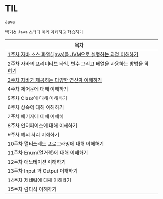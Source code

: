 # TIL

Java

백기선 Java 스터디 따라 과제하고 학습하기

| 목차 |  |
| --- | --- |
| [1주차 자바 소스 파일(.java)을 JVM으로 실행하는 과정 이해하기](https://github.com/movingone/TIL/blob/main/Java/%EB%B0%B1%EA%B8%B0%EC%84%A0%20%EB%9D%BC%EC%9D%B4%EB%B8%8C%EC%8A%A4%ED%84%B0%EB%94%94%20%EC%9E%90%EB%B0%94/1%EC%A3%BC%EC%B0%A8%20%EC%9E%90%EB%B0%94%20%EC%86%8C%EC%8A%A4%20%ED%8C%8C%EC%9D%BC(.java)%EC%9D%84%20JVM%EC%9C%BC%EB%A1%9C%20%EC%8B%A4%ED%96%89%ED%95%98%EB%8A%94%20%EA%B3%BC%EC%A0%95%20%EC%9D%B4%ED%95%B4%ED%95%98%EA%B8%B0.md) |
| [2주차 자바의 프리미티브 타입, 변수 그리고 배열을 사용하는 방법을 익히기](https://github.com/movingone/TIL/blob/main/Java/%EB%B0%B1%EA%B8%B0%EC%84%A0%20%EB%9D%BC%EC%9D%B4%EB%B8%8C%EC%8A%A4%ED%84%B0%EB%94%94%20%EC%9E%90%EB%B0%94/2%EC%A3%BC%EC%B0%A8%20%EC%9E%90%EB%B0%94%20%EB%8D%B0%EC%9D%B4%ED%84%B0%20%ED%83%80%EC%9E%85%2C%20%EB%B3%80%EC%88%98%20%EA%B7%B8%EB%A6%AC%EA%B3%A0%20%EB%B0%B0%EC%97%B4.md) |
| [3주차 자바가 제공하는 다양한 연산자 이해하기](https://github.com/movingone/TIL/blob/main/Java/%EB%B0%B1%EA%B8%B0%EC%84%A0%20%EB%9D%BC%EC%9D%B4%EB%B8%8C%EC%8A%A4%ED%84%B0%EB%94%94%20%EC%9E%90%EB%B0%94/3%EC%A3%BC%EC%B0%A8%20%EC%9E%90%EB%B0%94%EA%B0%80%20%EC%A0%9C%EA%B3%B5%ED%95%98%EB%8A%94%20%EB%8B%A4%EC%96%91%ED%95%9C%20%EC%97%B0%EC%82%B0%EC%9E%90%20%ED%95%99%EC%8A%B5%ED%95%98%EA%B8%B0.md) |
| 4주차 제어문에 대해 이해하기 |
| 5주차 Class에 대해 이해하기 |
| 6주차 상속에 대해 이해하기 |
| 7주차 패키지에 대해 이해하 |
| 8주차 인터페이스에 대해 이해하기 |
| 9주차 예외 처리 이해하기 |
| 10주차 멀티쓰레드 프로그래밍에 대해 이해하기 |
| 11주차 Enum(열거형)에 대해 이해하기  |
| 12주차 애노테이션 이해하기 |
| 13주차 Input 과 Output 이해하기  |
| 14주차 제네릭에 대해 이해하기 |
| 15주차 람다식 이해하기 |